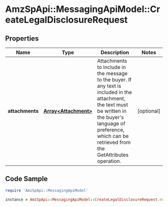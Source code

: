 # AmzSpApi::MessagingApiModel::CreateLegalDisclosureRequest

## Properties

Name | Type | Description | Notes
------------ | ------------- | ------------- | -------------
**attachments** | [**Array&lt;Attachment&gt;**](Attachment.md) | Attachments to include in the message to the buyer. If any text is included in the attachment, the text must be written in the buyer&#39;s language of preference, which can be retrieved from the GetAttributes operation. | [optional] 

## Code Sample

```ruby
require 'AmzSpApi::MessagingApiModel'

instance = AmzSpApi::MessagingApiModel::CreateLegalDisclosureRequest.new(attachments: null)
```


